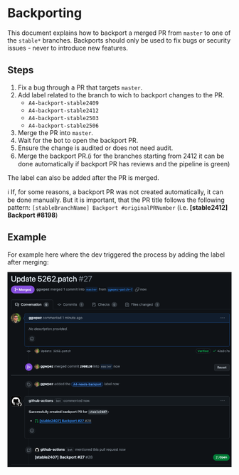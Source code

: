 # Backporting

This document explains how to backport a merged PR from `master` to one of the `stable*` branches.
Backports should only be used to fix bugs or security issues - never to introduce new features.

## Steps

1. Fix a bug through a PR that targets `master`.
2. Add label related to the branch to wich to backport changes to the PR.
    - `A4-backport-stable2409`
    - `A4-backport-stable2412`
    - `A4-backport-stable2503`
    - `A4-backport-stable2506`
3. Merge the PR into `master`.
4. Wait for the bot to open the backport PR.
5. Ensure the change is audited or does not need audit.
6. Merge the backport PR.(ℹ️ for the branches starting from 2412 it can be done automatically
    if backport PR has reviews and the pipeline is green)

The label can also be added after the PR is merged.

ℹ️ If, for some reasons, a backport PR was not created automatically, it can be done manually.
But it is important, that the PR title follows the following pattern:
`[stableBranchName] Backport #originalPRNumber` (i.e. **[stable2412] Backport #8198**)

## Example

For example here where the dev triggered the process by adding the label after merging:

![backport](./images/backport-ex2.png)
